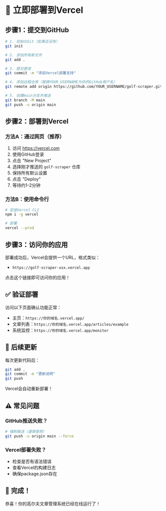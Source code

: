 # 🚀 立即部署到Vercel

## 步骤1：提交到GitHub

```bash
# 1. 初始化Git（如果还没有）
git init

# 2. 添加所有新文件
git add .

# 3. 提交更改
git commit -m "添加Vercel部署支持"

# 4. 添加远程仓库（替换YOUR_USERNAME为你的GitHub用户名）
git remote add origin https://github.com/YOUR_USERNAME/golf-scraper.git

# 5. 创建main分支并推送
git branch -M main
git push -u origin main
```

## 步骤2：部署到Vercel

### 方法A：通过网页（推荐）
1. 访问 https://vercel.com
2. 使用GitHub登录
3. 点击 "New Project"
4. 选择刚才推送的 `golf-scraper` 仓库
5. 保持所有默认设置
6. 点击 "Deploy"
7. 等待约1-2分钟

### 方法B：使用命令行
```bash
# 安装Vercel CLI
npm i -g vercel

# 部署
vercel --prod
```

## 步骤3：访问你的应用

部署成功后，Vercel会提供一个URL，格式类似：
- `https://golf-scraper-xxx.vercel.app`

点击这个链接即可访问你的应用！

## ✅ 验证部署

访问以下页面确认功能正常：
- 主页：`https://你的域名.vercel.app/`
- 文章列表：`https://你的域名.vercel.app/articles/example`
- 系统监控：`https://你的域名.vercel.app/monitor`

## 🔧 后续更新

每次更新代码后：
```bash
git add .
git commit -m "更新说明"
git push
```

Vercel会自动重新部署！

## ⚠️ 常见问题

### GitHub推送失败？
```bash
# 强制推送（谨慎使用）
git push -u origin main --force
```

### Vercel部署失败？
- 检查是否有语法错误
- 查看Vercel的构建日志
- 确保package.json存在

## 🎉 完成！

恭喜！你的高尔夫文章管理系统已经在线运行了！